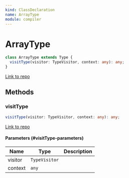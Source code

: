 ```yaml
---
kind: ClassDeclaration
name: ArrayType
module: compiler
---
```


# ArrayType

```ts
class ArrayType extends Type {
  visitType(visitor: TypeVisitor, context: any): any;
}
```

[Link to repo](https://github.com/timdeschryver/angular/blob/master/packages/compiler/src/output/output_ast.ts#L64-L71)

## Methods

### visitType

```ts
visitType(visitor: TypeVisitor, context: any): any;
```

[Link to repo](https://github.com/timdeschryver/angular/blob/master/packages/compiler/src/output/output_ast.ts#L68-L70)

#### Parameters (#visitType-parameters)

| Name    | Type          | Description |
| ------- | ------------- | ----------- |
| visitor | `TypeVisitor` |             |
| context | `any`         |             |
